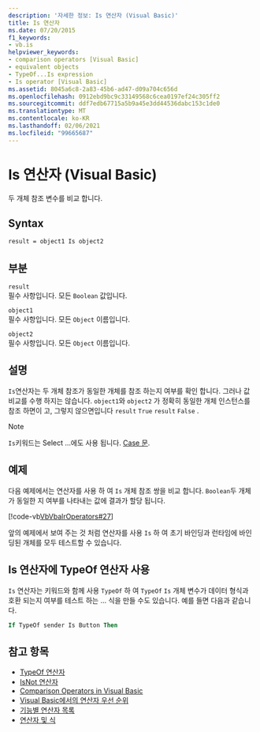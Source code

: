 ```yaml
---
description: '자세한 정보: Is 연산자 (Visual Basic)'
title: Is 연산자
ms.date: 07/20/2015
f1_keywords:
- vb.is
helpviewer_keywords:
- comparison operators [Visual Basic]
- equivalent objects
- TypeOf...Is expression
- Is operator [Visual Basic]
ms.assetid: 8045a6c8-2a83-45b6-ad47-d09a704c656d
ms.openlocfilehash: 0912ebd9bc9c33149568c6cea0197ef24c305ff2
ms.sourcegitcommit: ddf7edb67715a5b9a45e3dd44536dabc153c1de0
ms.translationtype: MT
ms.contentlocale: ko-KR
ms.lasthandoff: 02/06/2021
ms.locfileid: "99665687"
---
```

# <a name="is-operator-visual-basic"></a>Is 연산자 (Visual Basic)

두 개체 참조 변수를 비교 합니다.

## <a name="syntax"></a>Syntax

```vb
result = object1 Is object2
```

## <a name="parts"></a>부분

 `result`  
 필수 사항입니다. 모든 `Boolean` 값입니다.  
  
 `object1`  
 필수 사항입니다. 모든 `Object` 이름입니다.  
  
 `object2`  
 필수 사항입니다. 모든 `Object` 이름입니다.  
  
## <a name="remarks"></a>설명

`Is`연산자는 두 개체 참조가 동일한 개체를 참조 하는지 여부를 확인 합니다. 그러나 값 비교를 수행 하지는 않습니다. `object1`와 `object2` 가 정확히 동일한 개체 인스턴스를 참조 하면이 고, 그렇지 않으면입니다 `result` `True` `result` `False` .

> [!NOTE]
> `Is`키워드는 Select ...에도 사용 됩니다. [ Case 문](../statements/select-case-statement.md).
  
## <a name="example"></a>예제

다음 예제에서는 연산자를 사용 하 여 `Is` 개체 참조 쌍을 비교 합니다. `Boolean`두 개체가 동일한 지 여부를 나타내는 값에 결과가 할당 됩니다.

[!code-vb[VbVbalrOperators#27](~/samples/snippets/visualbasic/VS_Snippets_VBCSharp/VbVbalrOperators/VB/Class1.vb#27)]

앞의 예제에서 보여 주는 것 처럼 연산자를 사용 `Is` 하 여 초기 바인딩과 런타임에 바인딩된 개체를 모두 테스트할 수 있습니다.

## <a name="use-typeof-operator-with-is-operator"></a>Is 연산자에 TypeOf 연산자 사용

`Is` 연산자는 키워드와 함께 사용 `TypeOf` 하 여 `TypeOf` `Is` 개체 변수가 데이터 형식과 호환 되는지 여부를 테스트 하는 ... 식을 만들 수도 있습니다. 예를 들면 다음과 같습니다.

```vb
If TypeOf sender Is Button Then
```

## <a name="see-also"></a>참고 항목

- [TypeOf 연산자](typeof-operator.md)
- [IsNot 연산자](isnot-operator.md)
- [Comparison Operators in Visual Basic](../../programming-guide/language-features/operators-and-expressions/comparison-operators.md)
- [Visual Basic에서의 연산자 우선 순위](operator-precedence.md)
- [기능별 연산자 목록](operators-listed-by-functionality.md)
- [연산자 및 식](../../programming-guide/language-features/operators-and-expressions/index.md)
